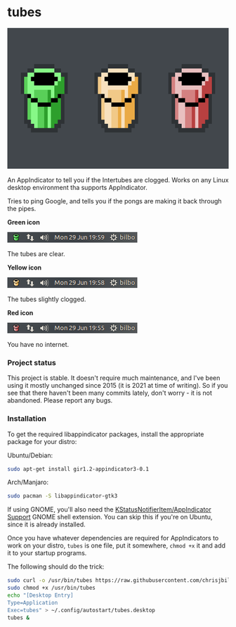# tubes #

<img src="https://raw.githubusercontent.com/chrisjbillington/tubes/master/logo.png"
width="640" height="320" />

An AppIndicator to tell you if the Intertubes are clogged. Works on any Linux desktop
environment tha supports AppIndicator.

Tries to ping Google, and tells you if the pongs are making it back through the pipes.

**Green icon**

![green-example.png](https://raw.githubusercontent.com/chrisjbillington/tubes/master/green-example.png)

The tubes are clear.

**Yellow icon**

![yellow-example.png](https://raw.githubusercontent.com/chrisjbillington/tubes/master/yellow-example.png)

The tubes slightly clogged.

**Red icon**

![red-example.png](https://raw.githubusercontent.com/chrisjbillington/tubes/master/red-example.png)

You have no internet.

### Project status ###

This project is stable. It doesn't require much maintenance, and I've been using it
mostly unchanged since 2015 (it is 2021 at time of writing). So if you see that there
haven't been many commits lately, don't worry - it is not abandoned. Please report any
bugs.

### Installation ###

To get the required libappindicator packages, install the appropriate package for your
distro:

Ubuntu/Debian:
```bash
sudo apt-get install gir1.2-appindicator3-0.1
```

Arch/Manjaro:
```bash
sudo pacman -S libappindicator-gtk3
```

If using GNOME, you'll also need  the [KStatusNotifierItem/AppIndicator
Support](https://extensions.gnome.org/extension/615/appindicator-support/) GNOME shell
extension. You can skip this if you're on Ubuntu, since it is already installed.

Once you have whatever dependencies are required for AppIndicators to work on your
distro, `tubes` is one file, put it somewhere, `chmod +x` it and add it to your startup
programs.

The following should do the trick:

```bash
sudo curl -o /usr/bin/tubes https://raw.githubusercontent.com/chrisjbillington/tubes/master/tubes
sudo chmod +x /usr/bin/tubes
echo "[Desktop Entry]
Type=Application
Exec=tubes" > ~/.config/autostart/tubes.desktop
tubes &
```
